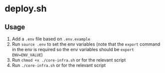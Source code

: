 # deploy.sh

## Usage

1. Add a `.env` file based on `.env.example`
2. Run `source .env` to set the env variables (note that the `export` command in the env is required so the env variables should be `export ENV=ENV_VALUE`)
3. Run `chmod +x ./core-infra.sh` or for the relevant script
4. Run `./core-infra.sh` or for the relevant script
